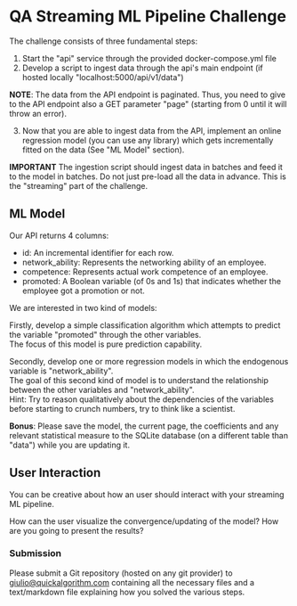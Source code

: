 # QA Streaming ML Pipeline Challenge

The challenge consists of three fundamental steps:

1. Start the "api" service through the provided docker-compose.yml file
2. Develop a script to ingest data through the api's main endpoint (if hosted locally "localhost:5000/api/v1/data")

**NOTE**: The data from the API endpoint is paginated. Thus, you need to give to the API endpoint also a
 GET parameter "page" (starting from 0 until it will throw an error).

3. Now that you are able to ingest data from the API, implement an online regression model (you can use 
any library) which gets incrementally fitted on the data (See "ML Model" section).

**IMPORTANT** The ingestion script should ingest data in batches and feed it to the model in batches.
Do not just pre-load all the data in advance. This is the "streaming" part of the challenge.

## ML Model

Our API returns 4 columns:
* id: An incremental identifier for each row.
* network_ability: Represents the networking ability of an employee.
* competence: Represents actual work competence of an employee.
* promoted: A Boolean variable (of 0s and 1s) that indicates whether the employee got a promotion or not.

We are interested in two kind of models:

Firstly, develop a simple classification algorithm which attempts to predict the variable "promoted" through the other variables. <br>
The focus of this model is pure prediction capability.

Secondly, develop one or more regression models in which the endogenous variable is "network_ability". <br>
The goal of this second kind of model is to understand the relationship between the other variables and "network_ability". <br>
Hint: Try to reason qualitatively about the dependencies of the variables before starting to crunch numbers, try to think like a scientist.

**Bonus**: Please save the model, the current page, the coefficients and any relevant statistical measure to the SQLite database (on a different table than "data") while you are updating it.

## User Interaction

You can be creative about how an user should interact with your streaming ML pipeline.

How can the user visualize the convergence/updating of the model? How are you going to present the results?


### Submission 

Please submit a Git repository (hosted on any git provider) to giulio@quickalgorithm.com containing all the necessary files and a text/markdown file explaining how you solved the various steps.
 

